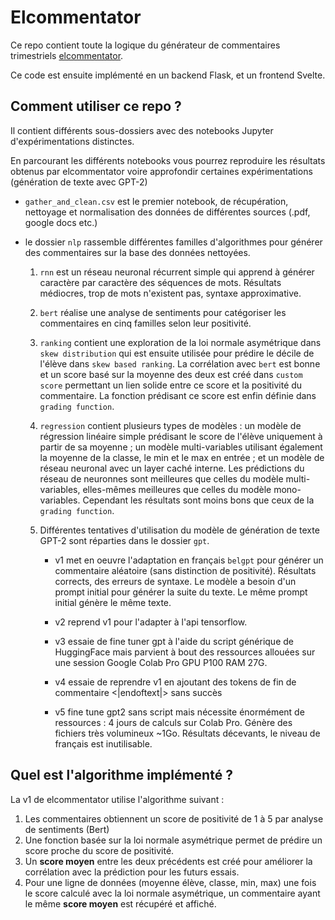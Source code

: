 # Elcommentator

Ce repo contient toute la logique du générateur de commentaires trimestriels [elcommentator](http://elcommentator.sciency.co/).

Ce code est ensuite implémenté en un backend Flask, et un frontend Svelte.

## Comment utiliser ce repo ?

Il contient différents sous-dossiers avec des notebooks Jupyter d'expérimentations distinctes.

En parcourant les différents notebooks vous pourrez reproduire les résultats obtenus par elcommentator voire approfondir certaines expérimentations (génération de texte avec GPT-2)

- `gather_and_clean.csv` est le premier notebook, de récupération, nettoyage et normalisation des données de différentes sources (.pdf, google docs etc.)

- le dossier `nlp` rassemble différentes familles d'algorithmes pour générer des commentaires sur la base des données nettoyées.

  1. `rnn` est un réseau neuronal récurrent simple qui apprend à générer caractère par caractère des séquences de mots.
  Résultats médiocres, trop de mots n'existent pas, syntaxe approximative.

  2. `bert` réalise une analyse de sentiments pour catégoriser les commentaires en cinq familles selon leur positivité.

  3. `ranking` contient une exploration de la loi normale asymétrique dans `skew distribution` qui est ensuite utilisée pour prédire le décile de l'élève dans `skew based ranking`. La corrélation avec `bert` est bonne et un score basé sur la moyenne des deux est créé dans `custom score` permettant un lien solide entre ce score et la positivité du commentaire. La fonction prédisant ce score est enfin définie dans `grading function`.

  4. `regression` contient plusieurs types de modèles : un modèle de régression linéaire simple prédisant le score de l'élève uniquement à partir de sa moyenne ; un modèle multi-variables utilisant également la moyenne de la classe, le min et le max en entrée ; et un modèle de réseau neuronal avec un layer caché interne. Les prédictions du réseau de neuronnes sont meilleures que celles du modèle multi-variables, elles-mêmes meilleures que celles du modèle mono-variables. Cependant les résultats sont moins bons que ceux de la `grading function`.

  5. Différentes tentatives d'utilisation du modèle de génération de texte GPT-2 sont réparties dans le dossier `gpt`.
     - v1 met en oeuvre l'adaptation en français `belgpt` pour générer un commentaire aléatoire (sans distinction de positivité). Résultats corrects, des erreurs de syntaxe. Le modèle a besoin d'un prompt initial pour générer la suite du texte. Le même prompt initial génère le même texte.

     - v2 reprend v1 pour l'adapter à l'api tensorflow.

     - v3 essaie de fine tuner gpt à l'aide du script générique de HuggingFace mais parvient à bout des ressources allouées sur une session Google Colab Pro GPU P100 RAM 27G.

     - v4 essaie de reprendre v1 en ajoutant des tokens de fin de commentaire <|endoftext|> sans succès

     - v5 fine tune gpt2 sans script mais nécessite énormément de ressources : 4 jours de calculs sur Colab Pro. Génère des fichiers très volumineux ~1Go. Résultats décevants, le niveau de français est inutilisable.

## Quel est l'algorithme implémenté ?

La v1 de elcommentator utilise l'algorithme suivant :

1. Les commentaires obtiennent un score de positivité de 1 à 5 par analyse de sentiments (Bert)
2. Une fonction basée sur la loi normale asymétrique permet de prédire un score proche du score de positivité.
3. Un **score moyen** entre les deux précédents est créé pour améliorer la corrélation avec la prédiction pour les futurs essais.
4. Pour une ligne de données (moyenne élève, classe, min, max) une fois le score calculé avec la loi normale asymétrique, un commentaire ayant le même **score moyen** est récupéré et affiché.
